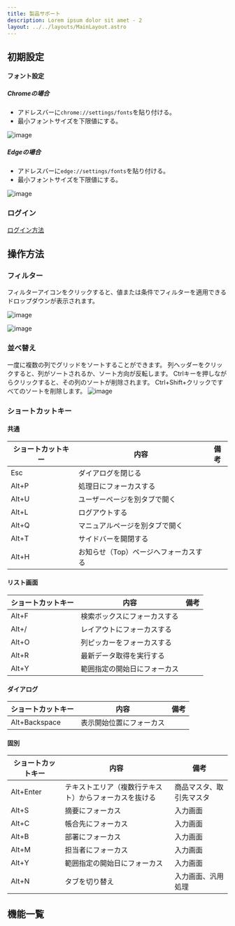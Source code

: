 ```yaml
---
title: 製品サポート
description: Lorem ipsum dolor sit amet - 2
layout: ../../layouts/MainLayout.astro
---
```

## 初期設定
#### フォント設定
##### Chromeの場合
 - アドレスバーに```chrome://settings/fonts```を貼り付ける。
 - 最小フォントサイズを下限値にする。

![image](https://user-images.githubusercontent.com/22786124/212241939-9c30713f-d713-4743-8836-b855eb87793c.png)
##### Edgeの場合
 - アドレスバーに```edge://settings/fonts```を貼り付ける。
 - 最小フォントサイズを下限値にする。
 
![image](https://user-images.githubusercontent.com/22786124/212242049-685571db-b8fb-41bd-be8c-f4bc6c81a8fb.png)

### ログイン
[ログイン方法](contents/index.html)

## 操作方法

### フィルター
フィルターアイコンをクリックすると、値または条件でフィルターを適用できるドロップダウンが表示されます。

![image](https://user-images.githubusercontent.com/22786124/237030641-02f4c65f-f449-4000-ab48-7b2a49de5bcf.png)

![image](https://user-images.githubusercontent.com/22786124/237031055-e51fe205-9d68-4c2f-8639-e2eb7e3177ea.png)
### 並べ替え
一度に複数の列でグリッドをソートすることができます。 列ヘッダーをクリックすると、列がソートされるか、ソート方向が反転します。 Ctrlキーを押しながらクリックすると、その列のソートが削除されます。 Ctrl+Shift+クリックですべてのソートを削除します。
![image](https://user-images.githubusercontent.com/22786124/237026993-614bb79d-e24b-4899-8a7c-aa0f49ff3841.png)


### ショートカットキー

#### 共通


| ショートカットキー | 内容                                  | 備考 |
| ------------------ | ------------------------------------- | ---- |
| Esc                | ダイアログを閉じる                    |      |
| Alt+P              | 処理日にフォーカスする                |      |
| Alt+U              | ユーザーページを別タブで開く          |      |
| Alt+L              | ログアウトする                        |      |
| Alt+Q              | マニュアルページを別タブで開く        |      |
| Alt+T              | サイドバーを開閉する                  |      |
| Alt+H              | お知らせ（Top）ページへフォーカスする |      |

#### リスト画面

| ショートカットキー | 内容                         | 備考 |
| ------------------ | ---------------------------- | ---- |
| Alt+F              | 検索ボックスにフォーカスする |      |
| Alt+/              | レイアウトにフォーカスする   |      |
| Alt+O              | 列ピッカーをフォーカスする   |      |
| Alt+R              | 最新データ取得を実行する     |      |
| Alt+Y              | 範囲指定の開始日にフォーカス |      |

#### ダイアログ

| ショートカットキー | 内容                     | 備考 |
| ------------------ | ------------------------ | ---- |
| Alt+Backspace      | 表示開始位置にフォーカス |      |

#### 固別

| ショートカットキー | 内容                                                   | 備考                     |
| ------------------ | ------------------------------------------------------ | ------------------------ |
| Alt+Enter          | テキストエリア（複数行テキスト）からフォーカスを抜ける | 商品マスタ、取引先マスタ |
| Alt+S              | 摘要にフォーカス                                       | 入力画面                 |
| Alt+C              | 帳合先にフォーカス                                     | 入力画面                 |
| Alt+B              | 部署にフォーカス                                       | 入力画面                 |
| Alt+M              | 担当者にフォーカス                                     | 入力画面                 |
| Alt+Y              | 範囲指定の開始日にフォーカス                           | 入力画面                 |
| Alt+N              | タブを切り替え                                         | 入力画面、汎用処理       |


## 機能一覧

